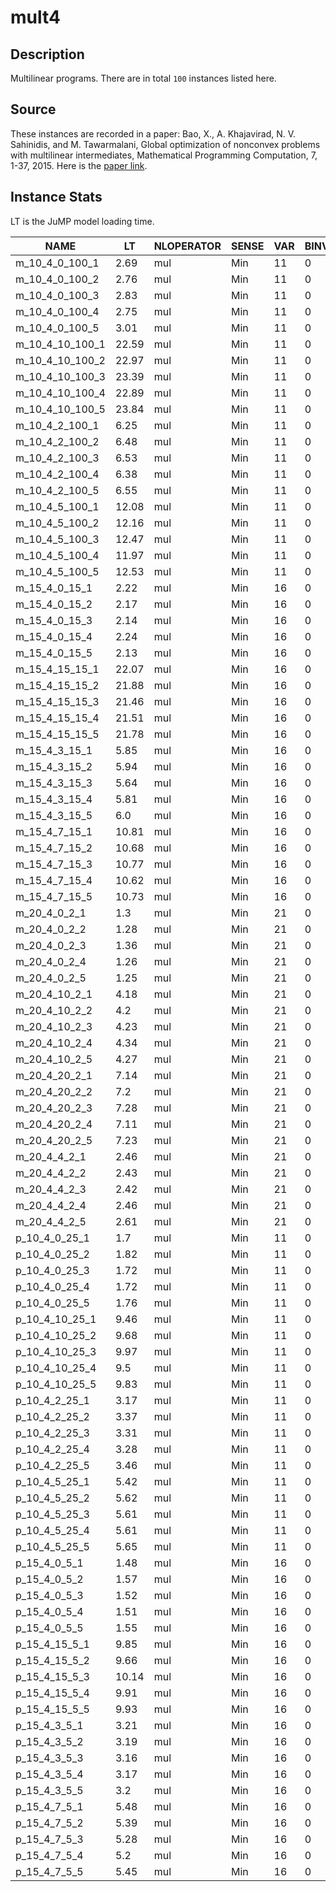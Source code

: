 # mult4

## Description
Multilinear programs. There are in total `100` instances listed here.

## Source
These instances are recorded in a paper: Bao, X., A. Khajavirad, N. V. Sahinidis, and M. Tawarmalani, Global optimization of nonconvex problems with multilinear intermediates, Mathematical Programming Computation, 7, 1-37, 2015. Here is the [paper link](https://link.springer.com/article/10.1007/s12532-014-0073-z).

## Instance Stats
LT is the JuMP model loading time.


| NAME | LT | NLOPERATOR | SENSE | VAR | BINVAR | INTVAR | CON | LINCON | NLCONS | OTHERCONS |
|------|----|------------|-------|-----|--------|--------|-----|--------|--------|-----------|
| m_10_4_0_100_1 | 2.69 |  mul | Min | 11 | 0 | 0 | 1 | 0 | 1 | 0 |
| m_10_4_0_100_2 | 2.76 |  mul | Min | 11 | 0 | 0 | 1 | 0 | 1 | 0 |
| m_10_4_0_100_3 | 2.83 |  mul | Min | 11 | 0 | 0 | 1 | 0 | 1 | 0 |
| m_10_4_0_100_4 | 2.75 |  mul | Min | 11 | 0 | 0 | 1 | 0 | 1 | 0 |
| m_10_4_0_100_5 | 3.01 |  mul | Min | 11 | 0 | 0 | 1 | 0 | 1 | 0 |
| m_10_4_10_100_1 | 22.59 |  mul | Min | 11 | 0 | 0 | 11 | 0 | 11 | 0 |
| m_10_4_10_100_2 | 22.97 |  mul | Min | 11 | 0 | 0 | 11 | 0 | 11 | 0 |
| m_10_4_10_100_3 | 23.39 |  mul | Min | 11 | 0 | 0 | 11 | 0 | 11 | 0 |
| m_10_4_10_100_4 | 22.89 |  mul | Min | 11 | 0 | 0 | 11 | 0 | 11 | 0 |
| m_10_4_10_100_5 | 23.84 |  mul | Min | 11 | 0 | 0 | 11 | 0 | 11 | 0 |
| m_10_4_2_100_1 | 6.25 |  mul | Min | 11 | 0 | 0 | 3 | 0 | 3 | 0 |
| m_10_4_2_100_2 | 6.48 |  mul | Min | 11 | 0 | 0 | 3 | 0 | 3 | 0 |
| m_10_4_2_100_3 | 6.53 |  mul | Min | 11 | 0 | 0 | 3 | 0 | 3 | 0 |
| m_10_4_2_100_4 | 6.38 |  mul | Min | 11 | 0 | 0 | 3 | 0 | 3 | 0 |
| m_10_4_2_100_5 | 6.55 |  mul | Min | 11 | 0 | 0 | 3 | 0 | 3 | 0 |
| m_10_4_5_100_1 | 12.08 |  mul | Min | 11 | 0 | 0 | 6 | 0 | 6 | 0 |
| m_10_4_5_100_2 | 12.16 |  mul | Min | 11 | 0 | 0 | 6 | 0 | 6 | 0 |
| m_10_4_5_100_3 | 12.47 |  mul | Min | 11 | 0 | 0 | 6 | 0 | 6 | 0 |
| m_10_4_5_100_4 | 11.97 |  mul | Min | 11 | 0 | 0 | 6 | 0 | 6 | 0 |
| m_10_4_5_100_5 | 12.53 |  mul | Min | 11 | 0 | 0 | 6 | 0 | 6 | 0 |
| m_15_4_0_15_1 | 2.22 |  mul | Min | 16 | 0 | 0 | 1 | 0 | 1 | 0 |
| m_15_4_0_15_2 | 2.17 |  mul | Min | 16 | 0 | 0 | 1 | 0 | 1 | 0 |
| m_15_4_0_15_3 | 2.14 |  mul | Min | 16 | 0 | 0 | 1 | 0 | 1 | 0 |
| m_15_4_0_15_4 | 2.24 |  mul | Min | 16 | 0 | 0 | 1 | 0 | 1 | 0 |
| m_15_4_0_15_5 | 2.13 |  mul | Min | 16 | 0 | 0 | 1 | 0 | 1 | 0 |
| m_15_4_15_15_1 | 22.07 |  mul | Min | 16 | 0 | 0 | 16 | 0 | 16 | 0 |
| m_15_4_15_15_2 | 21.88 |  mul | Min | 16 | 0 | 0 | 16 | 0 | 16 | 0 |
| m_15_4_15_15_3 | 21.46 |  mul | Min | 16 | 0 | 0 | 16 | 0 | 16 | 0 |
| m_15_4_15_15_4 | 21.51 |  mul | Min | 16 | 0 | 0 | 16 | 0 | 16 | 0 |
| m_15_4_15_15_5 | 21.78 |  mul | Min | 16 | 0 | 0 | 16 | 0 | 16 | 0 |
| m_15_4_3_15_1 | 5.85 |  mul | Min | 16 | 0 | 0 | 4 | 0 | 4 | 0 |
| m_15_4_3_15_2 | 5.94 |  mul | Min | 16 | 0 | 0 | 4 | 0 | 4 | 0 |
| m_15_4_3_15_3 | 5.64 |  mul | Min | 16 | 0 | 0 | 4 | 0 | 4 | 0 |
| m_15_4_3_15_4 | 5.81 |  mul | Min | 16 | 0 | 0 | 4 | 0 | 4 | 0 |
| m_15_4_3_15_5 | 6.0 |  mul | Min | 16 | 0 | 0 | 4 | 0 | 4 | 0 |
| m_15_4_7_15_1 | 10.81 |  mul | Min | 16 | 0 | 0 | 8 | 0 | 8 | 0 |
| m_15_4_7_15_2 | 10.68 |  mul | Min | 16 | 0 | 0 | 8 | 0 | 8 | 0 |
| m_15_4_7_15_3 | 10.77 |  mul | Min | 16 | 0 | 0 | 8 | 0 | 8 | 0 |
| m_15_4_7_15_4 | 10.62 |  mul | Min | 16 | 0 | 0 | 8 | 0 | 8 | 0 |
| m_15_4_7_15_5 | 10.73 |  mul | Min | 16 | 0 | 0 | 8 | 0 | 8 | 0 |
| m_20_4_0_2_1 | 1.3 |  mul | Min | 21 | 0 | 0 | 1 | 0 | 1 | 0 |
| m_20_4_0_2_2 | 1.28 |  mul | Min | 21 | 0 | 0 | 1 | 0 | 1 | 0 |
| m_20_4_0_2_3 | 1.36 |  mul | Min | 21 | 0 | 0 | 1 | 0 | 1 | 0 |
| m_20_4_0_2_4 | 1.26 |  mul | Min | 21 | 0 | 0 | 1 | 0 | 1 | 0 |
| m_20_4_0_2_5 | 1.25 |  mul | Min | 21 | 0 | 0 | 1 | 0 | 1 | 0 |
| m_20_4_10_2_1 | 4.18 |  mul | Min | 21 | 0 | 0 | 11 | 0 | 11 | 0 |
| m_20_4_10_2_2 | 4.2 |  mul | Min | 21 | 0 | 0 | 11 | 0 | 11 | 0 |
| m_20_4_10_2_3 | 4.23 |  mul | Min | 21 | 0 | 0 | 11 | 0 | 11 | 0 |
| m_20_4_10_2_4 | 4.34 |  mul | Min | 21 | 0 | 0 | 11 | 0 | 11 | 0 |
| m_20_4_10_2_5 | 4.27 |  mul | Min | 21 | 0 | 0 | 11 | 0 | 11 | 0 |
| m_20_4_20_2_1 | 7.14 |  mul | Min | 21 | 0 | 0 | 21 | 0 | 21 | 0 |
| m_20_4_20_2_2 | 7.2 |  mul | Min | 21 | 0 | 0 | 21 | 0 | 21 | 0 |
| m_20_4_20_2_3 | 7.28 |  mul | Min | 21 | 0 | 0 | 21 | 0 | 21 | 0 |
| m_20_4_20_2_4 | 7.11 |  mul | Min | 21 | 0 | 0 | 21 | 0 | 21 | 0 |
| m_20_4_20_2_5 | 7.23 |  mul | Min | 21 | 0 | 0 | 21 | 0 | 21 | 0 |
| m_20_4_4_2_1 | 2.46 |  mul | Min | 21 | 0 | 0 | 5 | 0 | 5 | 0 |
| m_20_4_4_2_2 | 2.43 |  mul | Min | 21 | 0 | 0 | 5 | 0 | 5 | 0 |
| m_20_4_4_2_3 | 2.42 |  mul | Min | 21 | 0 | 0 | 5 | 0 | 5 | 0 |
| m_20_4_4_2_4 | 2.46 |  mul | Min | 21 | 0 | 0 | 5 | 0 | 5 | 0 |
| m_20_4_4_2_5 | 2.61 |  mul | Min | 21 | 0 | 0 | 5 | 0 | 5 | 0 |
| p_10_4_0_25_1 | 1.7 |  mul | Min | 11 | 0 | 0 | 1 | 0 | 1 | 0 |
| p_10_4_0_25_2 | 1.82 |  mul | Min | 11 | 0 | 0 | 1 | 0 | 1 | 0 |
| p_10_4_0_25_3 | 1.72 |  mul | Min | 11 | 0 | 0 | 1 | 0 | 1 | 0 |
| p_10_4_0_25_4 | 1.72 |  mul | Min | 11 | 0 | 0 | 1 | 0 | 1 | 0 |
| p_10_4_0_25_5 | 1.76 |  mul | Min | 11 | 0 | 0 | 1 | 0 | 1 | 0 |
| p_10_4_10_25_1 | 9.46 |  mul | Min | 11 | 0 | 0 | 11 | 0 | 11 | 0 |
| p_10_4_10_25_2 | 9.68 |  mul | Min | 11 | 0 | 0 | 11 | 0 | 11 | 0 |
| p_10_4_10_25_3 | 9.97 |  mul | Min | 11 | 0 | 0 | 11 | 0 | 11 | 0 |
| p_10_4_10_25_4 | 9.5 |  mul | Min | 11 | 0 | 0 | 11 | 0 | 11 | 0 |
| p_10_4_10_25_5 | 9.83 |  mul | Min | 11 | 0 | 0 | 11 | 0 | 11 | 0 |
| p_10_4_2_25_1 | 3.17 |  mul | Min | 11 | 0 | 0 | 3 | 0 | 3 | 0 |
| p_10_4_2_25_2 | 3.37 |  mul | Min | 11 | 0 | 0 | 3 | 0 | 3 | 0 |
| p_10_4_2_25_3 | 3.31 |  mul | Min | 11 | 0 | 0 | 3 | 0 | 3 | 0 |
| p_10_4_2_25_4 | 3.28 |  mul | Min | 11 | 0 | 0 | 3 | 0 | 3 | 0 |
| p_10_4_2_25_5 | 3.46 |  mul | Min | 11 | 0 | 0 | 3 | 0 | 3 | 0 |
| p_10_4_5_25_1 | 5.42 |  mul | Min | 11 | 0 | 0 | 6 | 0 | 6 | 0 |
| p_10_4_5_25_2 | 5.62 |  mul | Min | 11 | 0 | 0 | 6 | 0 | 6 | 0 |
| p_10_4_5_25_3 | 5.61 |  mul | Min | 11 | 0 | 0 | 6 | 0 | 6 | 0 |
| p_10_4_5_25_4 | 5.61 |  mul | Min | 11 | 0 | 0 | 6 | 0 | 6 | 0 |
| p_10_4_5_25_5 | 5.65 |  mul | Min | 11 | 0 | 0 | 6 | 0 | 6 | 0 |
| p_15_4_0_5_1 | 1.48 |  mul | Min | 16 | 0 | 0 | 1 | 0 | 1 | 0 |
| p_15_4_0_5_2 | 1.57 |  mul | Min | 16 | 0 | 0 | 1 | 0 | 1 | 0 |
| p_15_4_0_5_3 | 1.52 |  mul | Min | 16 | 0 | 0 | 1 | 0 | 1 | 0 |
| p_15_4_0_5_4 | 1.51 |  mul | Min | 16 | 0 | 0 | 1 | 0 | 1 | 0 |
| p_15_4_0_5_5 | 1.55 |  mul | Min | 16 | 0 | 0 | 1 | 0 | 1 | 0 |
| p_15_4_15_5_1 | 9.85 |  mul | Min | 16 | 0 | 0 | 16 | 0 | 16 | 0 |
| p_15_4_15_5_2 | 9.66 |  mul | Min | 16 | 0 | 0 | 16 | 0 | 16 | 0 |
| p_15_4_15_5_3 | 10.14 |  mul | Min | 16 | 0 | 0 | 16 | 0 | 16 | 0 |
| p_15_4_15_5_4 | 9.91 |  mul | Min | 16 | 0 | 0 | 16 | 0 | 16 | 0 |
| p_15_4_15_5_5 | 9.93 |  mul | Min | 16 | 0 | 0 | 16 | 0 | 16 | 0 |
| p_15_4_3_5_1 | 3.21 |  mul | Min | 16 | 0 | 0 | 4 | 0 | 4 | 0 |
| p_15_4_3_5_2 | 3.19 |  mul | Min | 16 | 0 | 0 | 4 | 0 | 4 | 0 |
| p_15_4_3_5_3 | 3.16 |  mul | Min | 16 | 0 | 0 | 4 | 0 | 4 | 0 |
| p_15_4_3_5_4 | 3.17 |  mul | Min | 16 | 0 | 0 | 4 | 0 | 4 | 0 |
| p_15_4_3_5_5 | 3.2 |  mul | Min | 16 | 0 | 0 | 4 | 0 | 4 | 0 |
| p_15_4_7_5_1 | 5.48 |  mul | Min | 16 | 0 | 0 | 8 | 0 | 8 | 0 |
| p_15_4_7_5_2 | 5.39 |  mul | Min | 16 | 0 | 0 | 8 | 0 | 8 | 0 |
| p_15_4_7_5_3 | 5.28 |  mul | Min | 16 | 0 | 0 | 8 | 0 | 8 | 0 |
| p_15_4_7_5_4 | 5.2 |  mul | Min | 16 | 0 | 0 | 8 | 0 | 8 | 0 |
| p_15_4_7_5_5 | 5.45 |  mul | Min | 16 | 0 | 0 | 8 | 0 | 8 | 0 |
